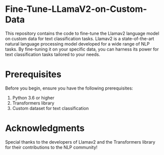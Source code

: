 # Fine-Tune-LLamaV2-on-Custom-Data
This repository contains the code to fine-tune the Llamav2 language model on custom data for text classification tasks. Llamav2 is a state-of-the-art natural language processing model developed for a wide range of NLP tasks. By fine-tuning it on your specific data, you can harness its power for text classification tasks tailored to your needs.
# Prerequisites
Before you begin, ensure you have the following prerequisites:
1. Python 3.6 or higher
2. Transformers library
3. Custom dataset for text classification
# Acknowledgments
Special thanks to the developers of Llamav2 and the Transformers library for their contributions to the NLP community!

